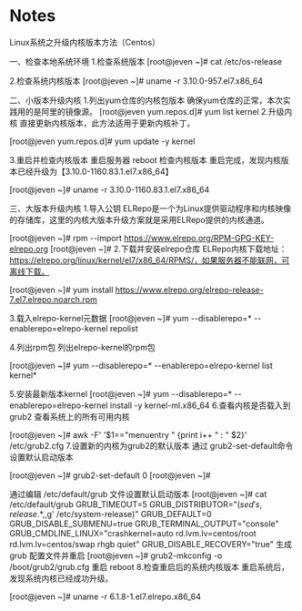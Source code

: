 # Notes


Linux系统之升级内核版本方法（Centos）
 
一、检查本地系统环境
1.检查系统版本
[root@jeven ~]# cat /etc/os-release 

2.检查系统内核版本
[root@jeven ~]# uname -r 
3.10.0-957.el7.x86_64

二、小版本升级内核
1.列出yum仓库的内核包版本
确保yum仓库的正常，本次实践用的是阿里的镜像源。
[root@jeven yum.repos.d]# yum list kernel
2.升级内核
直接更新内核版本，此方法适用于更新内核补丁。

[root@jeven yum.repos.d]# yum update -y kernel

3.重启并检查内核版本
重启服务器
reboot
检查内核版本
重启完成，发现内核版本已经升级为【3.10.0-1160.83.1.el7.x86_64】

[root@jeven ~]# uname -r 
3.10.0-1160.83.1.el7.x86_64

三、大版本升级内核
1.导入公钥
ELRepo是一个为Linux提供驱动程序和内核映像的存储库，这里的内核大版本升级方案就是采用ELRepo提供的内核通道。

[root@jeven ~]# rpm --import https://www.elrepo.org/RPM-GPG-KEY-elrepo.org
[root@jeven ~]#
2.下载并安装elrepo仓库
ELRepo内核下载地址：https://elrepo.org/linux/kernel/el7/x86_64/RPMS/，如果服务器不能联网，可离线下载。

[root@jeven ~]# yum install https://www.elrepo.org/elrepo-release-7.el7.elrepo.noarch.rpm

3.载入elrepo-kernel元数据
[root@jeven ~]# yum --disablerepo=\* --enablerepo=elrepo-kernel repolist

4.列出rpm包
列出elrepo-kernel的rpm包

[root@jeven ~]# yum --disablerepo=\* --enablerepo=elrepo-kernel list kernel*

5.安装最新版本kernel
[root@jeven ~]# yum --disablerepo=\* --enablerepo=elrepo-kernel install -y kernel-ml.x86_64
6.查看内核是否载入到grub2
查看系统上的所有可用内核

[root@jeven ~]# awk -F\' '$1=="menuentry " {print i++ " : " $2}' /etc/grub2.cfg
7.设置新的内核为grub2的默认版本
通过 grub2-set-default命令设置默认启动版本

[root@jeven ~]# grub2-set-default 0
[root@jeven ~]# 

通过编辑 /etc/default/grub 文件设置默认启动版本
[root@jeven ~]# cat /etc/default/grub 
GRUB_TIMEOUT=5
GRUB_DISTRIBUTOR="$(sed 's, release .*$,,g' /etc/system-release)"
GRUB_DEFAULT=0
GRUB_DISABLE_SUBMENU=true
GRUB_TERMINAL_OUTPUT="console"
GRUB_CMDLINE_LINUX="crashkernel=auto rd.lvm.lv=centos/root rd.lvm.lv=centos/swap rhgb quiet"
GRUB_DISABLE_RECOVERY="true"
生成 grub 配置文件并重启
[root@jeven ~]# grub2-mkconfig -o /boot/grub2/grub.cfg
重启
reboot
8.检查重启后的系统内核版本
重启系统后，发现系统内核已经成功升级。

[root@jeven ~]# uname -r 
6.1.8-1.el7.elrepo.x86_64
